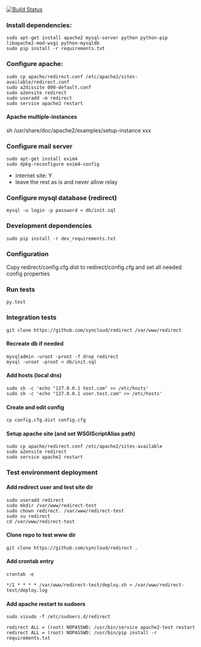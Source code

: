 [![Build Status](https://travis-ci.org/syncloud/redirect.svg?branch=master)](https://travis-ci.org/syncloud/redirect)
### Install dependencies:

    sudo apt-get install apache2 mysql-server python python-pip libapache2-mod-wsgi python-mysqldb
    sudo pip install -r requirements.txt

### Configure apache:

    sudo cp apache/redirect.conf /etc/apache2/sites-available/redirect.conf
    sudo a2dissite 000-default.conf
    sudo a2ensite redirect
    sudo useradd -m redirect
    sudo service apache2 restart

#### Apache multiple-instances

sh /usr/share/doc/apache2/examples/setup-instance xxx

### Configure mail server

    sudo apt-get install exim4
    sudo dpkg-reconfigure exim4-config

* internet site: Y
* leave the rest as is and never allow relay

### Configure mysql database (redirect)

    mysql -u login -p password < db/init.sql

### Development dependencies
    
    sudo pip install -r dev_requirements.txt

### Configuration

Copy redirect/config.cfg.dist to redirect/config.cfg
and set all needed config properties


### Run tests

    py.test

### Integration tests

````
git clone https://github.com/syncloud/redirect /var/www/redirect
````

#### Recreate db if needed
```
mysqladmin -uroot -proot -f drop redirect
mysql -uroot -proot < db/init.sql
````
#### Add hosts (local dns)
````
sudo sh -c 'echo "127.0.0.1 test.com" >> /etc/hosts'
sudo sh -c 'echo "127.0.0.1 user.test.com" >> /etc/hosts'
````
#### Create and edit config
````
cp config.cfg.dist config.cfg
````
#### Setup apache site (and set WSGIScriptAlias path)
````
sudo cp apache/redirect.conf /etc/apache2/sites-available
sudo a2ensite redirect
sudo service apache2 restart
````
### Test environment deployment

#### Add redirect user and test site dir

````
sudo useradd redirect
sudo mkdir /var/www/redirect-test
sudo chown redirect. /var/www/redirect-test
sudo su redirect
cd /var/www/redirect-test
````
#### Clone repo to test www dir

````
git clone https://github.com/syncloud/redirect .
````
#### Add crontab entry
````
crontab -e
````
````
*/1 * * * * /var/www/redirect-test/deploy.sh > /var/www/redirect-test/deploy.log
````

#### Add apache restart to sudoers
````
sudo visudo -f /etc/sudoers.d/redirect
````
````
redirect ALL = (root) NOPASSWD: /usr/bin/service apache2-test restart
redirect ALL = (root) NOPASSWD: /usr/bin/pip install -r requirements.txt
````